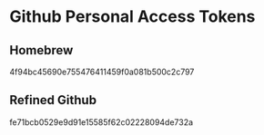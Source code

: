 # Github Personal Access Tokens

## Homebrew
4f94bc45690e755476411459f0a081b500c2c797

## Refined Github
fe71bcb0529e9d91e15585f62c02228094de732a
